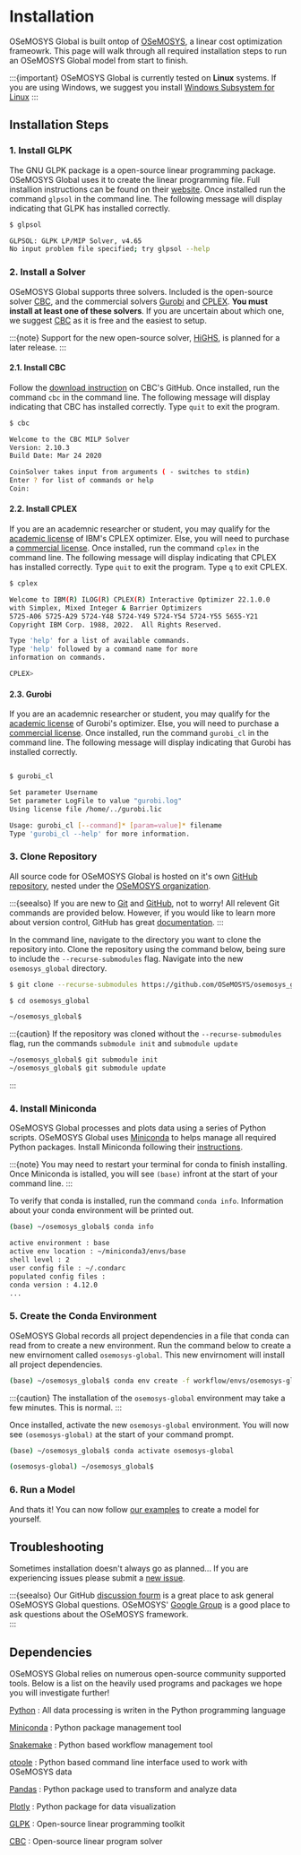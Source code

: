 # Installation

OSeMOSYS Global is built ontop of [OSeMOSYS](http://www.osemosys.org/), a 
linear cost optimization frameowrk. This page will walk through all required 
installation steps to run an OSeMOSYS Global model from start to finish. 

:::{important}
OSeMOSYS Global is currently tested on **Linux** systems. If you are using 
Windows, we suggest you install 
[Windows Subsystem for Linux](https://docs.microsoft.com/en-us/windows/wsl/install)
:::

## Installation Steps

###  1. Install GLPK

The GNU GLPK package is a open-source linear programming package. OSeMOSYS 
Global uses it to create the linear programming file. Full installion 
instructions can be found on their [website](https://www.gnu.org/software/glpk/). 
Once installed run the command `glpsol` in the command line. The following
message will display indicating that GLPK has installed correctly. 

``` bash
$ glpsol

GLPSOL: GLPK LP/MIP Solver, v4.65
No input problem file specified; try glpsol --help
```

### 2. Install a Solver

OSeMOSYS Global supports three solvers. Included is the open-source solver 
[CBC](https://github.com/coin-or/Cbc), and the commercial solvers 
[Gurobi](https://www.gurobi.com/) and 
[CPLEX](https://www.ibm.com/analytics/cplex-optimizer). **You must install at 
least one of these solvers**. If you are uncertain about which one, we suggest 
[CBC](https://github.com/coin-or/Cbc) as it is free and the easiest to setup. 

:::{note}
Support for the new open-source solver, [HiGHS](https://highs.dev/), is planned for a later release. 
:::

#### 2.1. Install CBC

Follow the [download instruction](https://github.com/coin-or/Cbc#download) on 
CBC's GitHub. Once installed, run the command `cbc` in the command line. The 
following message will display indicating that CBC has installed correctly. 
Type `quit` to exit the program.

```bash
$ cbc

Welcome to the CBC MILP Solver 
Version: 2.10.3 
Build Date: Mar 24 2020 

CoinSolver takes input from arguments ( - switches to stdin)
Enter ? for list of commands or help
Coin:
 ``` 

#### 2.2. Install CPLEX

If you are an academnic researcher or student, you may qualify for the 
[academic license](https://www.ibm.com/academic/topic/data-science) of IBM's 
CPLEX optimizer. Else, you will need to purchase a 
[commercial license](https://www.ibm.com/support/pages/downloading-ibm-ilog-cplex-optimization-studio-v1290). 
Once installed, run the command `cplex` in the command line. The following 
message will display indicating that CPLEX has installed correctly. 
Type `quit` to exit the program. Type `q` to exit CPLEX.  

```bash
$ cplex

Welcome to IBM(R) ILOG(R) CPLEX(R) Interactive Optimizer 22.1.0.0
with Simplex, Mixed Integer & Barrier Optimizers
5725-A06 5725-A29 5724-Y48 5724-Y49 5724-Y54 5724-Y55 5655-Y21
Copyright IBM Corp. 1988, 2022.  All Rights Reserved.

Type 'help' for a list of available commands.
Type 'help' followed by a command name for more
information on commands.

CPLEX> 
``` 

#### 2.3. Gurobi

If you are an academnic researcher or student, you may qualify for the 
[academic license](https://www.gurobi.com/academia/) of Gurobi's optimizer. 
Else, you will need to purchase a 
[commercial license](https://www.gurobi.com/products/gurobi-optimizer/). 
Once installed, run the command `gurobi_cl` in the command line. The following 
message will display indicating that Gurobi has installed correctly. 

```bash

$ gurobi_cl

Set parameter Username
Set parameter LogFile to value "gurobi.log"
Using license file /home/../gurobi.lic

Usage: gurobi_cl [--command]* [param=value]* filename
Type 'gurobi_cl --help' for more information.
```

### 3. Clone Repository

All source code for OSeMOSYS Global is hosted on it's own 
[GitHub repository](https://github.com/OSeMOSYS/osemosys_global), nested under 
the [OSeMOSYS organization](https://github.com/OSeMOSYS).

:::{seealso}
If you are new to [Git](https://git-scm.com) and [GitHub](https://github.com/), 
not to worry! All relevent Git commands are provided below. However, if you 
would like to learn more about version control, GitHub has great 
[documentation](https://docs.github.com/en/get-started/quickstart/hello-world).
:::

In the command line, navigate to the directory you want to clone the repository 
into. Clone the repository using the command below, being sure to include the
`--recurse-submodules` flag. Navigate into the new `osemosys_global` directory.

```bash
$ git clone --recurse-submodules https://github.com/OSeMOSYS/osemosys_global.git 

$ cd osemosys_global

~/osemosys_global$ 

```

:::{caution}
If the repository was cloned without the `--recurse-submodules` flag, run the 
commands `submodule init` and `submodule update `

```bash
~/osemosys_global$ git submodule init
~/osemosys_global$ git submodule update 
```
:::

### 4. Install Miniconda

OSeMOSYS Global processes and plots data using a series of Python scripts. 
OSeMOSYS Global uses [Miniconda](https://docs.conda.io/en/latest/miniconda.html) 
to helps manage all required Python packages. Install Miniconda following their 
[instructions](https://docs.conda.io/en/latest/miniconda.html).

:::{note}
You may need to restart your terminal for conda to finish installing. Once 
Miniconda is istalled, you will see `(base)` infront at the start of your
command line.
:::

To verify that conda is installed, run the command `conda info`. Information 
about your conda environment will be printed out. 

```bash
(base) ~/osemosys_global$ conda info

active environment : base
active env location : ~/miniconda3/envs/base
shell level : 2
user config file : ~/.condarc
populated config files : 
conda version : 4.12.0
...
```

### 5. Create the Conda Environment

OSeMOSYS Global records all project dependencies in a file that conda can read 
from to create a new environment. Run the command below to create a new 
envirnoment called `osemosys-global`. This new envirnoment will install all 
project dependencies. 

```bash
(base) ~/osemosys_global$ conda env create -f workflow/envs/osemosys-global.yaml    
```

:::{caution}
The installation of the `osemosys-global` environment may take a few minutes. This is normal.
:::

Once installed, activate the new `osemosys-global` environment. You will now see 
`(osemosys-global)` at the start of your command prompt.

```bash
(base) ~/osemosys_global$ conda activate osemosys-global

(osemosys-global) ~/osemosys_global$ 
```

### 6. Run a Model

And thats it! You can now follow [our examples](getting-started.md#examples) 
to create a model for yourself. 

## Troubleshooting

Sometimes installation doesn't always go as planned... If you are experiencing 
issues please submit a 
[new issue](https://github.com/OSeMOSYS/osemosys_global/issues/new/choose). 

:::{seealso}
Our GitHub [discussion fourm](https://github.com/OSeMOSYS/osemosys_global/discussions) is a great place to ask general OSeMOSYS Global questions. OSeMOSYS' [Google Group](https://groups.google.com/g/osemosys) is a good place to ask questions about the OSeMOSYS framework.   
:::

## Dependencies

OSeMOSYS Global relies on numerous open-source community supported tools.
Below is a list on the heavily used programs and packages we hope you will 
investigate further!

[Python](https://www.python.org/downloads/)
: All data processing is writen in the Python programming language

[Miniconda](https://docs.conda.io/en/latest/miniconda.html) 
: Python package management tool

[Snakemake](https://snakemake.readthedocs.io/en/stable/)
: Python based workflow management tool

[otoole](https://github.com/OSeMOSYS/otoole)
: Python based command line interface used to work with OSeMOSYS data

[Pandas](https://pandas.pydata.org/) 
: Python package used to transform and analyze data

[Plotly](https://plotly.com/)
: Python package for data visualization

[GLPK](https://www.gnu.org/software/glpk/) 
: Open-source linear programming toolkit

[CBC](https://github.com/coin-or/Cbc)
: Open-source linear program solver
